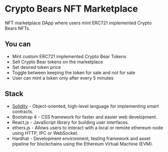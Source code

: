 # Crypto Bears NFT Marketplace

NFT marketplace DApp where users mint ERC721 implemented Crypto Bears NFTs.

## You can
- Mint custom ERC721 implemented Crypto Bear Tokens
- Sell Crypto Bear tokens on the marketplace
- Set desired token price
- Toggle between keeping the token for sale and not for sale
- User can mint a token only after every 5 minutes

## Stack
- [Solidity](https://docs.soliditylang.org/en/v0.8.19/) - Object-oriented, high-level language for implementing smart contracts.
- Bootstrap 4 - CSS framework for faster and easier web development.
- React.js - JavaScript library for building user interfaces.
- ethers.js - Allows users to interact with a local or remote ethereum node using HTTP, IPC or WebSocket.
- Hardhat - Development environment, testing framework and asset pipeline for blockchains using the Ethereum Virtual Machine (EVM).


